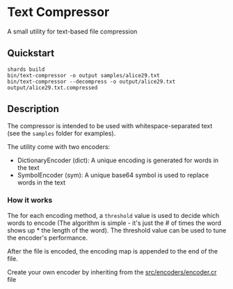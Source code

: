 # Text Compressor

A small utility for text-based file compression

## Quickstart
```
shards build
bin/text-compressor -o output samples/alice29.txt
bin/text-compressor --decompress -o output/alice29.txt output/alice29.txt.compressed
```

## Description
The compressor is intended to be used with whitespace-separated text (see the `samples` folder for examples).

The utility come with two encoders:
- DictionaryEncoder (dict): A unique encoding is generated for words in the text
- SymbolEncoder (sym): A unique base64 symbol is used to replace words in the text

### How it works
The for each encoding method, a `threshold` value is used to decide which words to encode (The algorithm is simple - it's just the # of times the word shows up * the length of the word). The threshold value can be used to tune the encoder's performance.

After the file is encoded, the encoding map is appended to the end of the file.

Create your own encoder by inheriting from the [src/encoders/encoder.cr](src/encoders/encoder.cr) file